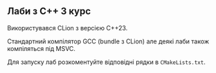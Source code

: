 ## Лаби з С++ 3 курс

Використувався CLion з версією С++23.

Стандартний компілятор GCC (bundle з CLion) але деякі лаби також компіляться під MSVC.

Для запуску лаб розкоментуйте відповідні рядки в `CMakeLists.txt`.
